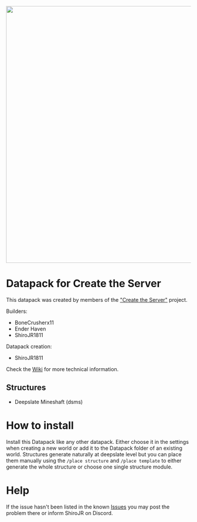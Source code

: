 <img src="https://github.com/JR1811/create-the-server/assets/36027822/c771c3ca-93ad-4eb4-9867-733d7af90914"  width="700">

# Datapack for Create the Server

This datapack was created by members of the ["Create the Server"](https://youtu.be/9iKEQBZtjH0) project.

Builders:

- BoneCrusherx11
- Ender Haven
- ShiroJR1811

Datapack creation:

- ShiroJR1811

Check the [Wiki](https://github.com/JR1811/create-the-server/wiki) for more technical information.

## Structures

- Deepslate Mineshaft (dsms)

# How to install

Install this Datapack like any other datapack. Either choose it in the settings when creating a new world or add it to the Datapack folder of an existing world. Structures generate naturally at deepslate level but you can place them manually using the `/place structure` and `/place template` to either generate the whole structure or choose one single structure module.

# Help

If the issue hasn't been listed in the known [Issues](https://github.com/JR1811/create-the-server/issues) you may post the problem there or inform ShiroJR on Discord.
